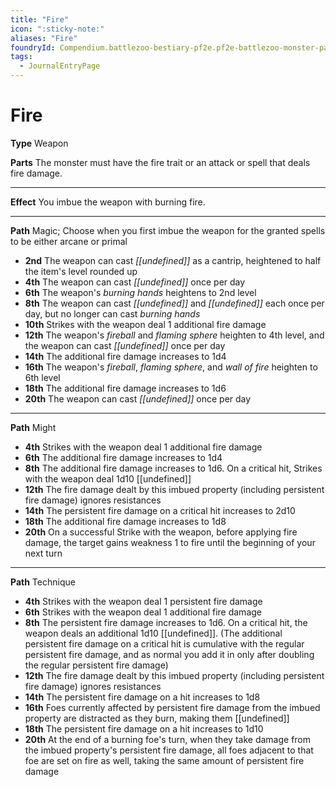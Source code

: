 ```yaml
---
title: "Fire"
icon: ":sticky-note:"
aliases: "Fire"
foundryId: Compendium.battlezoo-bestiary-pf2e.pf2e-battlezoo-monster-parts.JournalEntry.DUgV4RRnkTaikCI2.JournalEntryPage.FjxhC2bgbcvNANbq
tags:
  - JournalEntryPage
---
```


# Fire
**Type** Weapon

**Parts** The monster must have the fire trait or an attack or spell that deals fire damage.

* * *

**Effect** You imbue the weapon with burning fire.

* * *

**Path** Magic; Choose when you first imbue the weapon for the granted spells to be either arcane or primal

*   **2nd** The weapon can cast _[[undefined]]_ as a cantrip, heightened to half the item's level rounded up
*   **4th** The weapon can cast _[[undefined]]_ once per day
*   **6th** The weapon's _burning hands_ heightens to 2nd level
*   **8th** The weapon can cast _[[undefined]]_ and _[[undefined]]_ each once per day, but no longer can cast _burning hands_
*   **10th** Strikes with the weapon deal 1 additional fire damage
*   **12th** The weapon's _fireball_ and _flaming sphere_ heighten to 4th level, and the weapon can cast _[[undefined]]_ once per day
*   **14th** The additional fire damage increases to 1d4
*   **16th** The weapon's _fireball_, _flaming sphere_, and _wall of fire_ heighten to 6th level
*   **18th** The additional fire damage increases to 1d6
*   **20th** The weapon can cast _[[undefined]]_ once per day

* * *

**Path** Might

*   **4th** Strikes with the weapon deal 1 additional fire damage
*   **6th** The additional fire damage increases to 1d4
*   **8th** The additional fire damage increases to 1d6. On a critical hit, Strikes with the weapon deal 1d10 [[undefined]]
*   **12th** The fire damage dealt by this imbued property (including persistent fire damage) ignores resistances
*   **14th** The persistent fire damage on a critical hit increases to 2d10
*   **18th** The additional fire damage increases to 1d8
*   **20th** On a successful Strike with the weapon, before applying fire damage, the target gains weakness 1 to fire until the beginning of your next turn

* * *

**Path** Technique

*   **4th** Strikes with the weapon deal 1 persistent fire damage
*   **6th** Strikes with the weapon deal 1 additional fire damage
*   **8th** The persistent fire damage increases to 1d6. On a critical hit, the weapon deals an additional 1d10 [[undefined]]. (The additional persistent fire damage on a critical hit is cumulative with the regular persistent fire damage, and as normal you add it in only after doubling the regular persistent fire damage)
*   **12th** The fire damage dealt by this imbued property (including persistent fire damage) ignores resistances
*   **14th** The persistent fire damage on a hit increases to 1d8
*   **16th** Foes currently affected by persistent fire damage from the imbued property are distracted as they burn, making them [[undefined]]
*   **18th** The persistent fire damage on a hit increases to 1d10
*   **20th** At the end of a burning foe's turn, when they take damage from the imbued property's persistent fire damage, all foes adjacent to that foe are set on fire as well, taking the same amount of persistent fire damage